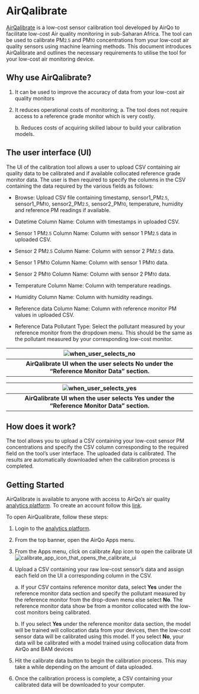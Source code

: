 # AirQalibrate

[AirQalibrate](https://airqalibrate.airqo.net) is a low-cost sensor calibration tool developed by AirQo to facilitate low-cost Air quality monitoring in sub-Saharan Africa. The tool can be used to calibrate PM<small>2.5</small> and PM<small>10</small> concentrations from your low-cost air quality sensors using machine learning methods. This document introduces AirQalibrate and outlines the necessary requirements to utilise the tool for your low-cost air monitoring device.

## Why use AirQalibrate?

1. It can be used to improve the accuracy of data from your low-cost air quality monitors

2. It reduces operational costs of monitoring;
   a. The tool does not require access to a reference grade monitor which is very costly.

   b. Reduces costs of acquiring skilled labour to build your calibration models.

## The user interface (UI)

The UI of the calibration tool allows a user to upload CSV containing air quality data to be calibrated and if available collocated reference grade monitor data. The user is then required to specify the columns in the CSV containing the data required by the various fields as follows:

- Browse: Upload CSV file containing timestamp, sensor1_PM<small>2.5</small>, sensor1_PM<small>10</small>, sensor2_PM<small>2.5</small>, sensor2_PM<small>10</small>, temperature, humidity and reference PM readings if available.

- Datetime Column Name: Column with timestamps in uploaded CSV.

- Sensor 1 PM<small>2.5</small> Column Name: Column with sensor 1 PM<small>2.5</small> data in uploaded CSV.

- Sensor 2 PM<small>2.5</small> Column Name: Column with sensor 2 PM<small>2.5</small> data.

- Sensor 1 PM<small>10</small> Column Name: Column with sensor 1 PM<small>10</small> data.

- Sensor 2 PM<small>10</small> Column Name: Column with sensor 2 PM<small>10</small> data.

- Temperature Column Name: Column with temperature readings.

- Humidity Column Name: Column with humidity readings.

- Reference data Column Name: Column with reference monitor PM values in uploaded CSV.

- Reference Data Pollutant Type: Select the pollutant measured by your reference monitor from the dropdown menu. This should be the same as the pollutant measured by your corresponding low-cost monitor.

|               <img src='_media/airqalibrate_1.png' alt='when_user_selects_no' />                |
| :---------------------------------------------------------------------------------------------: |
| <b>AirQalibrate UI when the user selects **No** under the “Reference Monitor Data” section.</b> |

|               <img src='_media/airqalibrate_2.png' alt='when_user_selects_yes' />                |
| :----------------------------------------------------------------------------------------------: |
| <b>AirQalibrate UI when the user selects **Yes** under the “Reference Monitor Data” section.</b> |

## How does it work?

The tool allows you to upload a CSV containing your low-cost sensor PM concentrations and specify the CSV column corresponding to the required field on the tool’s user interface. The uploaded data is calibrated. The results are automatically downloaded when the calibration process is completed.

## Getting Started

AirQalibrate is available to anyone with access to AirQo’s air quality [analytics platform](https://platform.airqo.net/dashboard). To create an account follow this [link](https://airqo.africa/explore-data/get-started).

To open AirQualibrate, follow these steps:

1. Login to the [analytics platform](https://platform.airqo.net/dashboard).
2. From the top banner, open the AirQo Apps menu.
3. From the Apps menu, click on calibrate App icon to open the calibrate UI
   <img src='_media/airqalibrate_3.png' alt='calibrate_app_icon_that_opens_the_calibrate_ui' />

4. Upload a CSV containing your raw low-cost sensor’s data and assign each field on the UI a corresponding column in the CSV.

   a. If your CSV contains reference monitor data, select <b>Yes</b> under the reference monitor data section and specify the pollutant measured by the reference monitor from the drop-down menu else select <b>No</b>. The reference monitor data show be from a monitor collocated with the low-cost monitors being calibrated.

   b. If you select <b>Yes</b> under the reference monitor data section, the model will be trained will collocation data from your devices, then the low-cost sensor data will be calibrated using this model. If you select <b>No</b>, your data will be calibrated with a model trained using collocation data from AirQo and BAM devices

5. Hit the calibrate data button to begin the calibration process. This may take a while depending on the amount of data uploaded.

6. Once the calibration process is complete, a CSV containing your calibrated data will be downloaded to your computer.
